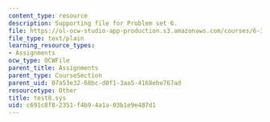```yaml
---
content_type: resource
description: Supporting file for Problem set 6.
file: https://ol-ocw-studio-app-production.s3.amazonaws.com/courses/6-336j-introduction-to-numerical-simulation-sma-5211-fall-2003/c691c8f82351f4b94a1a03b1e9e487d1_test8.sys
file_type: text/plain
learning_resource_types:
- Assignments
ocw_type: OCWFile
parent_title: Assignments
parent_type: CourseSection
parent_uid: 07a53e32-68bc-d0f1-3aa5-4168ebe767ad
resourcetype: Other
title: test8.sys
uid: c691c8f8-2351-f4b9-4a1a-03b1e9e487d1
---
```

